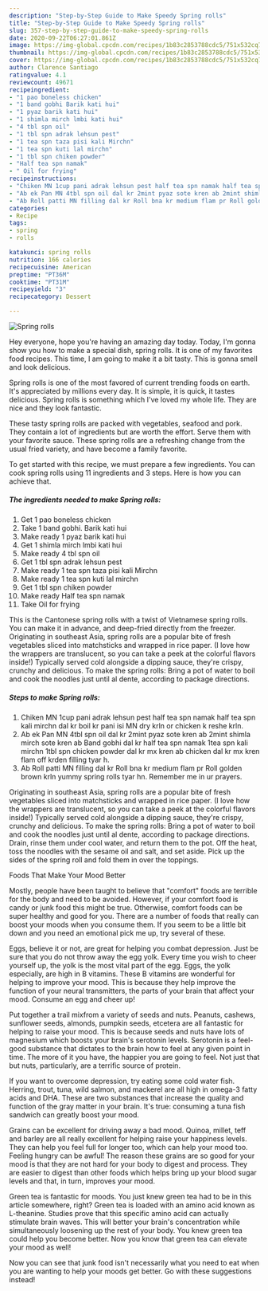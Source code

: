 ```yaml
---
description: "Step-by-Step Guide to Make Speedy Spring rolls"
title: "Step-by-Step Guide to Make Speedy Spring rolls"
slug: 357-step-by-step-guide-to-make-speedy-spring-rolls
date: 2020-09-22T06:27:01.861Z
image: https://img-global.cpcdn.com/recipes/1b83c2853788cdc5/751x532cq70/spring-rolls-recipe-main-photo.jpg
thumbnail: https://img-global.cpcdn.com/recipes/1b83c2853788cdc5/751x532cq70/spring-rolls-recipe-main-photo.jpg
cover: https://img-global.cpcdn.com/recipes/1b83c2853788cdc5/751x532cq70/spring-rolls-recipe-main-photo.jpg
author: Clarence Santiago
ratingvalue: 4.1
reviewcount: 49671
recipeingredient:
- "1 pao boneless chicken"
- "1 band gobhi Barik kati hui"
- "1 pyaz barik kati hui"
- "1 shimla mirch lmbi kati hui"
- "4 tbl spn oil"
- "1 tbl spn adrak lehsun pest"
- "1 tea spn taza pisi kali Mirchn"
- "1 tea spn kuti lal mirchn"
- "1 tbl spn chiken powder"
- "Half tea spn namak"
- " Oil for frying"
recipeinstructions:
- "Chiken MN 1cup pani adrak lehsun pest half tea spn namak half tea spn kali mirchn dal kr boil kr pani isi MN dry krln or chicken k reshe krln."
- "Ab ek Pan MN 4tbl spn oil dal kr 2mint pyaz sote kren ab 2mint shimla mirch sote kren ab Band gobhi dal kr half tea spn namak 1tea spn kali mirchn 1tbl spn chicken powder dal kr mx kren ab chicken dal kr mx kren flam off krden filling tyar h."
- "Ab Roll patti MN filling dal kr Roll bna kr medium flam pr Roll golden brown krln yummy spring rolls tyar hn. Remember me in ur prayers."
categories:
- Recipe
tags:
- spring
- rolls

katakunci: spring rolls 
nutrition: 166 calories
recipecuisine: American
preptime: "PT36M"
cooktime: "PT31M"
recipeyield: "3"
recipecategory: Dessert

---
```



![Spring rolls](https://img-global.cpcdn.com/recipes/1b83c2853788cdc5/751x532cq70/spring-rolls-recipe-main-photo.jpg)

Hey everyone, hope you're having an amazing day today. Today, I'm gonna show you how to make a special dish, spring rolls. It is one of my favorites food recipes. This time, I am going to make it a bit tasty. This is gonna smell and look delicious.

Spring rolls is one of the most favored of current trending foods on earth. It's appreciated by millions every day. It is simple, it is quick, it tastes delicious. Spring rolls is something which I've loved my whole life. They are nice and they look fantastic.

These tasty spring rolls are packed with vegetables, seafood and pork. They contain a lot of ingredients but are worth the effort. Serve them with your favorite sauce. These spring rolls are a refreshing change from the usual fried variety, and have become a family favorite.


To get started with this recipe, we must prepare a few ingredients. You can cook spring rolls using 11 ingredients and 3 steps. Here is how you can achieve that.

<!--inarticleads1-->

##### The ingredients needed to make Spring rolls:

1. Get 1 pao boneless chicken
1. Take 1 band gobhi. Barik kati hui
1. Make ready 1 pyaz barik kati hui
1. Get 1 shimla mirch lmbi kati hui
1. Make ready 4 tbl spn oil
1. Get 1 tbl spn adrak lehsun pest
1. Make ready 1 tea spn taza pisi kali Mirchn
1. Make ready 1 tea spn kuti lal mirchn
1. Get 1 tbl spn chiken powder
1. Make ready Half tea spn namak
1. Take  Oil for frying


This is the Cantonese spring rolls with a twist of Vietnamese spring rolls. You can make it in advance, and deep-fried directly from the freezer. Originating in southeast Asia, spring rolls are a popular bite of fresh vegetables sliced into matchsticks and wrapped in rice paper. (I love how the wrappers are translucent, so you can take a peek at the colorful flavors inside!) Typically served cold alongside a dipping sauce, they&#39;re crispy, crunchy and delicious. To make the spring rolls: Bring a pot of water to boil and cook the noodles just until al dente, according to package directions. 

<!--inarticleads2-->

##### Steps to make Spring rolls:

1. Chiken MN 1cup pani adrak lehsun pest half tea spn namak half tea spn kali mirchn dal kr boil kr pani isi MN dry krln or chicken k reshe krln.
1. Ab ek Pan MN 4tbl spn oil dal kr 2mint pyaz sote kren ab 2mint shimla mirch sote kren ab Band gobhi dal kr half tea spn namak 1tea spn kali mirchn 1tbl spn chicken powder dal kr mx kren ab chicken dal kr mx kren flam off krden filling tyar h.
1. Ab Roll patti MN filling dal kr Roll bna kr medium flam pr Roll golden brown krln yummy spring rolls tyar hn. Remember me in ur prayers.


Originating in southeast Asia, spring rolls are a popular bite of fresh vegetables sliced into matchsticks and wrapped in rice paper. (I love how the wrappers are translucent, so you can take a peek at the colorful flavors inside!) Typically served cold alongside a dipping sauce, they&#39;re crispy, crunchy and delicious. To make the spring rolls: Bring a pot of water to boil and cook the noodles just until al dente, according to package directions. Drain, rinse them under cool water, and return them to the pot. Off the heat, toss the noodles with the sesame oil and salt, and set aside. Pick up the sides of the spring roll and fold them in over the toppings. 

Foods That Make Your Mood Better


Mostly, people have been taught to believe that "comfort" foods are terrible for the body and need to be avoided. However, if your comfort food is candy or junk food this might be true. Otherwise, comfort foods can be super healthy and good for you. There are a number of foods that really can boost your moods when you consume them. If you seem to be a little bit down and you need an emotional pick me up, try several of these.

Eggs, believe it or not, are great for helping you combat depression. Just be sure that you do not throw away the egg yolk. Every time you wish to cheer yourself up, the yolk is the most vital part of the egg. Eggs, the yolk especially, are high in B vitamins. These B vitamins are wonderful for helping to improve your mood. This is because they help improve the function of your neural transmitters, the parts of your brain that affect your mood. Consume an egg and cheer up!

Put together a trail mixfrom a variety of seeds and nuts. Peanuts, cashews, sunflower seeds, almonds, pumpkin seeds, etcetera are all fantastic for helping to raise your mood. This is because seeds and nuts have lots of magnesium which boosts your brain's serotonin levels. Serotonin is a feel-good substance that dictates to the brain how to feel at any given point in time. The more of it you have, the happier you are going to feel. Not just that but nuts, particularly, are a terrific source of protein.

If you want to overcome depression, try eating some cold water fish. Herring, trout, tuna, wild salmon, and mackerel are all high in omega-3 fatty acids and DHA. These are two substances that increase the quality and function of the gray matter in your brain. It's true: consuming a tuna fish sandwich can greatly boost your mood. 

Grains can be excellent for driving away a bad mood. Quinoa, millet, teff and barley are all really excellent for helping raise your happiness levels. They can help you feel full for longer too, which can help your mood too. Feeling hungry can be awful! The reason these grains are so good for your mood is that they are not hard for your body to digest and process. They are easier to digest than other foods which helps bring up your blood sugar levels and that, in turn, improves your mood.

Green tea is fantastic for moods. You just knew green tea had to be in this article somewhere, right? Green tea is loaded with an amino acid known as L-theanine. Studies prove that this specific amino acid can actually stimulate brain waves. This will better your brain's concentration while simultaneously loosening up the rest of your body. You knew green tea could help you become better. Now you know that green tea can elevate your mood as well!

Now you can see that junk food isn't necessarily what you need to eat when you are wanting to help your moods get better. Go  with  these suggestions  instead!

